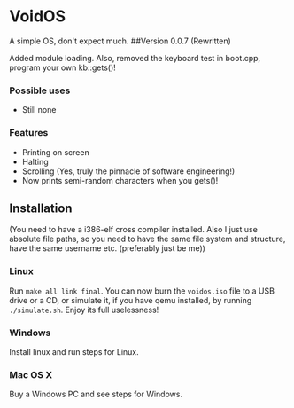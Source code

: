 # VoidOS
A simple OS, don't expect much.
##Version 0.0.7
(Rewritten)

Added module loading. Also, removed the keyboard test in boot.cpp, program your own kb::gets()!

### Possible uses
* Still none
### Features
* Printing on screen
* Halting
* Scrolling (Yes, truly the pinnacle of software engineering!)
* Now prints semi-random characters when you gets()!

## Installation
(You need to have a i386-elf cross compiler installed. Also I just use absolute file paths, so you need to have the same file system and structure, have the same username etc. (preferably just be me))

### Linux
Run `make all link final`. You can now burn the `voidos.iso` file to a USB drive or a CD, or simulate it, if you have qemu installed, by running `./simulate.sh`. Enjoy its full uselessness!

### Windows
Install linux and run steps for Linux.

### Mac OS X
Buy a Windows PC and see steps for Windows.
